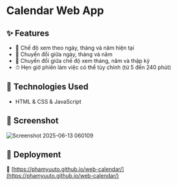 # Calendar Web App

## ✨ Features

- 📅 Chế độ xem theo ngày, tháng và năm hiện tại
- 🔁 Chuyển đổi giữa ngày, tháng và năm
- 🧭 Chuyển đổi giữa chế độ xem tháng, năm và thập kỷ
- ⏱ Hẹn giờ phiên làm việc có thể tùy chỉnh (từ 5 đến 240 phút)

## 🔧 Technologies Used

- HTML & CSS & JavaScript

## 📸 Screenshot

![Screenshot 2025-06-13 060109](https://github.com/user-attachments/assets/20ee25be-7e78-400b-be05-7a657ce33a16)

## 🚀 Deployment

🔗 [https://phamyuuto.github.io/web-calendar/](https://phamyuuto.github.io/web-calendar/)

